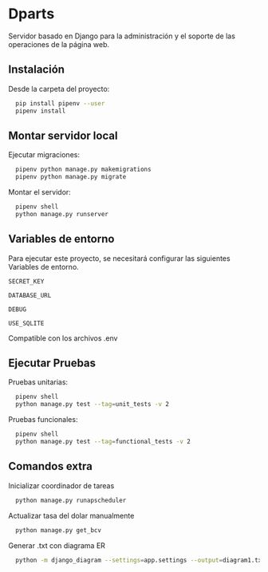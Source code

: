
# Dparts

Servidor basado en Django para la administración y el soporte de las operaciones de la página web.


## Instalación

Desde la carpeta del proyecto:

```bash
  pip install pipenv --user
  pipenv install
```
    

## Montar servidor local

Ejecutar migraciones:
```bash
  pipenv python manage.py makemigrations
  pipenv python manage.py migrate
```
Montar el servidor:

```bash
  pipenv shell
  python manage.py runserver
```
## Variables de entorno

Para ejecutar este proyecto, se necesitará configurar las siguientes Variables de entorno.

`SECRET_KEY`

`DATABASE_URL`

`DEBUG`

`USE_SQLITE`

Compatible con los archivos .env


## Ejecutar Pruebas

Pruebas unitarias:

```bash
  pipenv shell
  python manage.py test --tag=unit_tests -v 2
```

Pruebas funcionales:


```bash
  pipenv shell
  python manage.py test --tag=functional_tests -v 2
```

## Comandos extra

Inicializar coordinador de tareas

```bash
  python manage.py runapscheduler
```

Actualizar tasa del dolar manualmente

```bash
  python manage.py get_bcv
```

Generar .txt con diagrama ER

```bash
  python -m django_diagram --settings=app.settings --output=diagram1.txt
```


